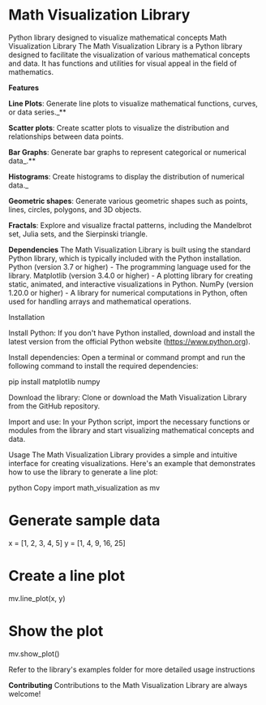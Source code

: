 # Math Visualization Library
Python library designed to visualize mathematical concepts
Math Visualization Library
The Math Visualization Library is a Python library designed to facilitate the visualization of various mathematical concepts and data. It has functions and utilities for visual appeal in the field of mathematics.

**Features**

**Line Plots**: Generate line plots to visualize mathematical functions, curves, or data series._**

**Scatter plots**: Create scatter plots to visualize the distribution and relationships between data points.

**Bar Graphs**: Generate bar graphs to represent categorical or numerical data_.**

**Histograms**: Create histograms to display the distribution of numerical data._

**Geometric shapes**: Generate various geometric shapes such as points, lines, circles, polygons, and 3D objects.

**Fractals**: Explore and visualize fractal patterns, including the Mandelbrot set, Julia sets, and the Sierpinski triangle.

**Dependencies**
The Math Visualization Library is built using the standard Python library, which is typically included with the Python installation. 
Python (version 3.7 or higher) - The programming language used for the library.
Matplotlib (version 3.4.0 or higher) - A plotting library for creating static, animated, and interactive visualizations in Python.
NumPy (version 1.20.0 or higher) - A library for numerical computations in Python, often used for handling arrays and mathematical operations.

Installation

Install Python: If you don't have Python installed, download and install the latest version from the official Python website (https://www.python.org).

Install dependencies: Open a terminal or command prompt and run the following command to install the required dependencies:

pip install matplotlib numpy

Download the library: Clone or download the Math Visualization Library from the GitHub repository.

Import and use: In your Python script, import the necessary functions or modules from the library and start visualizing mathematical concepts and data.

Usage
The Math Visualization Library provides a simple and intuitive interface for creating visualizations. Here's an example that demonstrates how to use the library to generate a line plot:

python
Copy
import math_visualization as mv

# Generate sample data
x = [1, 2, 3, 4, 5]
y = [1, 4, 9, 16, 25]

# Create a line plot
mv.line_plot(x, y)

# Show the plot
mv.show_plot()

Refer to the library's examples folder for more detailed usage instructions

**Contributing**
Contributions to the Math Visualization Library are always welcome! 
